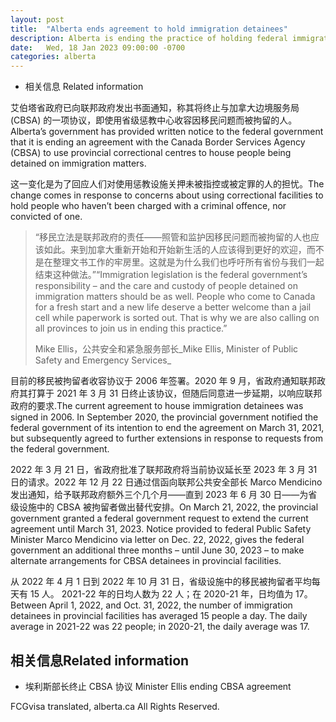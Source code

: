 ```yaml
---
layout: post
title:  "Alberta ends agreement to hold immigration detainees"
description: Alberta is ending the practice of holding federal immigration detainees in provincial jails and is calling on the federal government to find better alternatives.
date:   Wed, 18 Jan 2023 09:00:00 -0700
categories: alberta
---
```


*   相关信息  Related information

艾伯塔省政府已向联邦政府发出书面通知，称其将终止与加拿大边境服务局 (CBSA) 的一项协议，即使用省级惩教中心收容因移民问题而被拘留的人。Alberta’s government has provided written notice to the federal government that it is ending an agreement with the Canada Border Services Agency (CBSA) to use provincial correctional centres to house people being detained on immigration matters.

这一变化是为了回应人们对使用惩教设施关押未被指控或被定罪的人的担忧。The change comes in response to concerns about using correctional facilities to hold people who haven’t been charged with a criminal offence, nor convicted of one.

> “移民立法是联邦政府的责任——照管和监护因移民问题而被拘留的人也应该如此。来到加拿大重新开始和开始新生活的人应该得到更好的欢迎，而不是在整理文书工作的牢房里。这就是为什么我们也呼吁所有省份与我们一起结束这种做法。”“Immigration legislation is the federal government’s responsibility – and the care and custody of people detained on immigration matters should be as well. People who come to Canada for a fresh start and a new life deserve a better welcome than a jail cell while paperwork is sorted out. That is why we are also calling on all provinces to join us in ending this practice.”
>
> Mike Ellis，公共安全和紧急服务部长_Mike Ellis, Minister of Public Safety and Emergency Services_

目前的移民被拘留者收容协议于 2006 年签署。2020 年 9 月，省政府通知联邦政府其打算于 2021 年 3 月 31 日终止该协议，但随后同意进一步延期，以响应联邦政府的要求.The current agreement to house immigration detainees was signed in 2006. In September 2020, the provincial government notified the federal government of its intention to end the agreement on March 31, 2021, but subsequently agreed to further extensions in response to requests from the federal government.

2022 年 3 月 21 日，省政府批准了联邦政府将当前协议延长至 2023 年 3 月 31 日的请求。2022 年 12 月 22 日通过信函向联邦公共安全部长 Marco Mendicino 发出通知，给予联邦政府额外三个几个月——直到 2023 年 6 月 30 日——为省级设施中的 CBSA 被拘留者做出替代安排。On March 21, 2022, the provincial government granted a federal government request to extend the current agreement until March 31, 2023. Notice provided to federal Public Safety Minister Marco Mendicino via letter on Dec. 22, 2022, gives the federal government an additional three months – until June 30, 2023 – to make alternate arrangements for CBSA detainees in provincial facilities.

从 2022 年 4 月 1 日到 2022 年 10 月 31 日，省级设施中的移民被拘留者平均每天有 15 人。 2021-22 年的日均人数为 22 人；在 2020-21 年，日均值为 17。Between April 1, 2022, and Oct. 31, 2022, the number of immigration detainees in provincial facilities has averaged 15 people a day. The daily average in 2021-22 was 22 people; in 2020-21, the daily average was 17.

## 相关信息Related information

* 埃利斯部长终止 CBSA 协议  Minister Ellis ending CBSA agreement

FCGvisa translated, alberta.ca All Rights Reserved.
